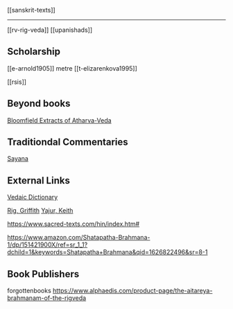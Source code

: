 [[sanskrit-texts]]

---

[[rv-rig-veda]]
[[upanishads]]

## Scholarship
[[e-arnold1905]] metre
[[t-elizarenkova1995]]

[[rsis]]

## Beyond books
[Bloomfield Extracts of Atharva-Veda](https://www.sacred-texts.com/hin/sbe42/index.htm)



## Traditiondal Commentaries
[Sayana](https://en.wikipedia.org/wiki/Sayana)

## External Links

[Vedaic Dictionary](https://www.amazon.com/Vedas-Index-Dictionary-Samhitas-Atharva-unabridged/dp/1541304071/ref=sr_1_19?dchild=1&keywords=rig+veda&qid=1626819388&sr=8-19)

[Rig, Griffith](https://www.amazon.com/Rigveda/dp/1456502948/ref=sr_1_24?dchild=1&keywords=rig+veda+griffith&qid=1626819377&sr=8-24)
[Yajur, Keith](https://www.amazon.com/Yajurveda/dp/1456503707/ref=sr_1_2?dchild=1&keywords=yajurveda&qid=1626819304&sr=8-2)


https://www.sacred-texts.com/hin/index.htm#

https://www.amazon.com/Shatapatha-Brahmana-1/dp/151421900X/ref=sr_1_1?dchild=1&keywords=Shatapatha+Brahmana&qid=1626822496&sr=8-1

## Book Publishers
forgottenbooks
https://www.alphaedis.com/product-page/the-aitareya-brahmanam-of-the-rigveda